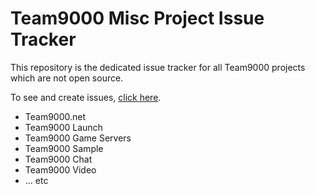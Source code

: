 # Team9000 Misc Project Issue Tracker

This repository is the dedicated issue tracker for all Team9000 projects which are not open source.

To see and create issues, [click here](https://github.com/team9000/misc/issues).

* Team9000.net
* Team9000 Launch
* Team9000 Game Servers
* Team9000 Sample
* Team9000 Chat
* Team9000 Video
* ... etc
